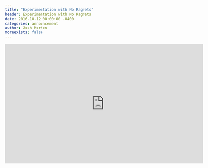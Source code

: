 ```yaml
---
title: "Experimentation with No Ragrets"
header: Experimentation with No Ragrets
date: 2016-10-12 00:00:00 -0400
categories: announcement
author: Josh Morton
moreexists: false
---
```

<!-- embedded slides should have width="640" height="389" -->
<div class="has-text-centered" style="width:100%;"><iframe src="https://docs.google.com/presentation/d/1D409FeJVQ9UPhv9vAu16qptPBo09Q7Xbj0u3xpL8V3w/embed?start=false&loop=false&delayms=3000" frameborder="0" width="640" height="389" allowfullscreen="true" mozallowfullscreen="true" webkitallowfullscreen="true"></iframe></div>
